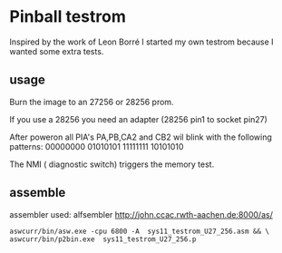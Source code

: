 # Pinball testrom

Inspired by the work of Leon Borré I started my own testrom because I wanted some extra tests.

## usage

Burn the image to an 27256 or 28256 prom. 

If you use a 28256 you need an adapter (28256 pin1 to socket pin27)


After poweron all PIA's PA,PB,CA2 and CB2 wil blink with the following patterns:
  00000000
  01010101
  11111111
  10101010

The NMI ( diagnostic switch) triggers the memory test.

## assemble

assembler used: alfsembler http://john.ccac.rwth-aachen.de:8000/as/
```
aswcurr/bin/asw.exe -cpu 6800 -A  sys11_testrom_U27_256.asm && \
aswcurr/bin/p2bin.exe  sys11_testrom_U27_256.p 
```
